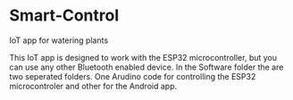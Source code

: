 # Smart-Control
IoT app for watering plants

This IoT app is designed to work with the ESP32 microcontroller, but you can use any other Bluetooth enabled device. 
In the Software folder the are two seperated folders. One Arudino code for controlling the ESP32 microcontroler and other for the Android app.
